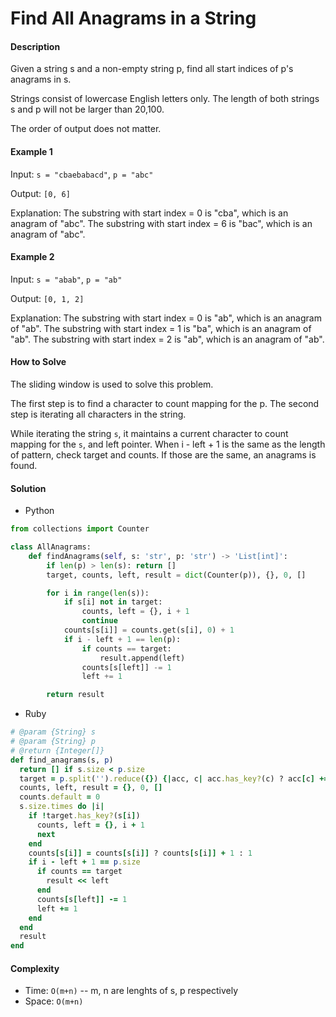 # Find All Anagrams in a String

#### Description

Given a string s and a non-empty string p, find all start indices of p's anagrams in s.

Strings consist of lowercase English letters only. The length of both strings s and p will not be larger than 20,100.

The order of output does not matter.

#### Example 1
Input: `s = "cbaebabacd"`, `p = "abc"`

Output: `[0, 6]`

Explanation:
The substring with start index = 0 is "cba", which is an anagram of "abc".
The substring with start index = 6 is "bac", which is an anagram of "abc".

#### Example 2
Input: `s = "abab"`, `p = "ab"`

Output: `[0, 1, 2]`

Explanation:
The substring with start index = 0 is "ab", which is an anagram of "ab".
The substring with start index = 1 is "ba", which is an anagram of "ab".
The substring with start index = 2 is "ab", which is an anagram of "ab".

#### How to Solve

The sliding window is used to solve this problem.

The first step is to find a character to count mapping for the p. The second step is iterating all characters in the string.

While iterating the string `s`, it maintains a current character to count mapping for the `s`, and left pointer. When i - left + 1 is the same as the length of pattern, check target and counts. If those are the same, an anagrams is found.


#### Solution
- Python

```python
from collections import Counter

class AllAnagrams:
    def findAnagrams(self, s: 'str', p: 'str') -> 'List[int]':
        if len(p) > len(s): return []
        target, counts, left, result = dict(Counter(p)), {}, 0, []

        for i in range(len(s)):
            if s[i] not in target:
                counts, left = {}, i + 1
                continue
            counts[s[i]] = counts.get(s[i], 0) + 1
            if i - left + 1 == len(p):
                if counts == target:
                    result.append(left)
                counts[s[left]] -= 1
                left += 1

        return result
```

- Ruby

```ruby
# @param {String} s
# @param {String} p
# @return {Integer[]}
def find_anagrams(s, p)
  return [] if s.size < p.size
  target = p.split('').reduce({}) {|acc, c| acc.has_key?(c) ? acc[c] += 1 : acc[c] = 1; acc}
  counts, left, result = {}, 0, []
  counts.default = 0
  s.size.times do |i|
    if !target.has_key?(s[i])
      counts, left = {}, i + 1
      next
    end
    counts[s[i]] = counts[s[i]] ? counts[s[i]] + 1 : 1
    if i - left + 1 == p.size
      if counts == target
        result << left
      end
      counts[s[left]] -= 1
      left += 1
    end
  end
  result
end
```

#### Complexity
- Time: `O(m+n)` -- m, n are lenghts of s, p respectively
- Space: `O(m+n)`
